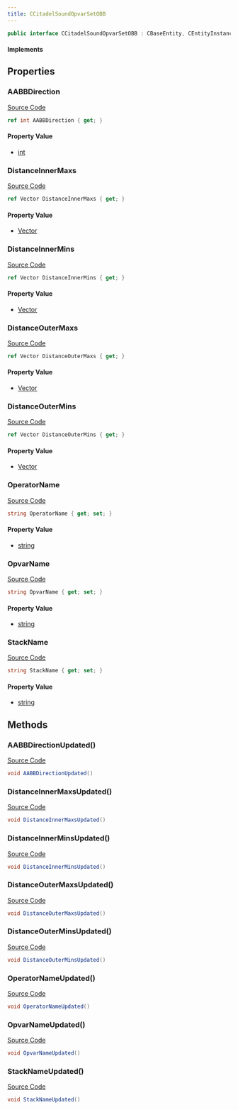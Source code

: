 ```yaml
---
title: CCitadelSoundOpvarSetOBB
---
```


```csharp
public interface CCitadelSoundOpvarSetOBB : CBaseEntity, CEntityInstance, ISchemaClass<CEntityInstance>, ISchemaClass<CBaseEntity>, ISchemaClass<CCitadelSoundOpvarSetOBB>, ISchemaField, ISchemaClass, INativeHandle
```

#### Implements

## Properties

### AABBDirection

[Source Code](https://github.com/swiftly-solution/swiftlys2/blob/main/managed/src/SwiftlyS2.Generated/Schemas/Interfaces/CCitadelSoundOpvarSetOBB.cs#L31)

```csharp
ref int AABBDirection { get; }
```

#### Property Value

- [int](https://learn.microsoft.com/dotnet/api/system.int32)

### DistanceInnerMaxs

[Source Code](https://github.com/swiftly-solution/swiftlys2/blob/main/managed/src/SwiftlyS2.Generated/Schemas/Interfaces/CCitadelSoundOpvarSetOBB.cs#L25)

```csharp
ref Vector DistanceInnerMaxs { get; }
```

#### Property Value

- [Vector](/docs/api/shared/natives/vector)

### DistanceInnerMins

[Source Code](https://github.com/swiftly-solution/swiftlys2/blob/main/managed/src/SwiftlyS2.Generated/Schemas/Interfaces/CCitadelSoundOpvarSetOBB.cs#L23)

```csharp
ref Vector DistanceInnerMins { get; }
```

#### Property Value

- [Vector](/docs/api/shared/natives/vector)

### DistanceOuterMaxs

[Source Code](https://github.com/swiftly-solution/swiftlys2/blob/main/managed/src/SwiftlyS2.Generated/Schemas/Interfaces/CCitadelSoundOpvarSetOBB.cs#L29)

```csharp
ref Vector DistanceOuterMaxs { get; }
```

#### Property Value

- [Vector](/docs/api/shared/natives/vector)

### DistanceOuterMins

[Source Code](https://github.com/swiftly-solution/swiftlys2/blob/main/managed/src/SwiftlyS2.Generated/Schemas/Interfaces/CCitadelSoundOpvarSetOBB.cs#L27)

```csharp
ref Vector DistanceOuterMins { get; }
```

#### Property Value

- [Vector](/docs/api/shared/natives/vector)

### OperatorName

[Source Code](https://github.com/swiftly-solution/swiftlys2/blob/main/managed/src/SwiftlyS2.Generated/Schemas/Interfaces/CCitadelSoundOpvarSetOBB.cs#L19)

```csharp
string OperatorName { get; set; }
```

#### Property Value

- [string](https://learn.microsoft.com/dotnet/api/system.string)

### OpvarName

[Source Code](https://github.com/swiftly-solution/swiftlys2/blob/main/managed/src/SwiftlyS2.Generated/Schemas/Interfaces/CCitadelSoundOpvarSetOBB.cs#L21)

```csharp
string OpvarName { get; set; }
```

#### Property Value

- [string](https://learn.microsoft.com/dotnet/api/system.string)

### StackName

[Source Code](https://github.com/swiftly-solution/swiftlys2/blob/main/managed/src/SwiftlyS2.Generated/Schemas/Interfaces/CCitadelSoundOpvarSetOBB.cs#L17)

```csharp
string StackName { get; set; }
```

#### Property Value

- [string](https://learn.microsoft.com/dotnet/api/system.string)

## Methods

### AABBDirectionUpdated()

[Source Code](https://github.com/swiftly-solution/swiftlys2/blob/main/managed/src/SwiftlyS2.Generated/Schemas/Interfaces/CCitadelSoundOpvarSetOBB.cs#L40)

```csharp
void AABBDirectionUpdated()
```

### DistanceInnerMaxsUpdated()

[Source Code](https://github.com/swiftly-solution/swiftlys2/blob/main/managed/src/SwiftlyS2.Generated/Schemas/Interfaces/CCitadelSoundOpvarSetOBB.cs#L37)

```csharp
void DistanceInnerMaxsUpdated()
```

### DistanceInnerMinsUpdated()

[Source Code](https://github.com/swiftly-solution/swiftlys2/blob/main/managed/src/SwiftlyS2.Generated/Schemas/Interfaces/CCitadelSoundOpvarSetOBB.cs#L36)

```csharp
void DistanceInnerMinsUpdated()
```

### DistanceOuterMaxsUpdated()

[Source Code](https://github.com/swiftly-solution/swiftlys2/blob/main/managed/src/SwiftlyS2.Generated/Schemas/Interfaces/CCitadelSoundOpvarSetOBB.cs#L39)

```csharp
void DistanceOuterMaxsUpdated()
```

### DistanceOuterMinsUpdated()

[Source Code](https://github.com/swiftly-solution/swiftlys2/blob/main/managed/src/SwiftlyS2.Generated/Schemas/Interfaces/CCitadelSoundOpvarSetOBB.cs#L38)

```csharp
void DistanceOuterMinsUpdated()
```

### OperatorNameUpdated()

[Source Code](https://github.com/swiftly-solution/swiftlys2/blob/main/managed/src/SwiftlyS2.Generated/Schemas/Interfaces/CCitadelSoundOpvarSetOBB.cs#L34)

```csharp
void OperatorNameUpdated()
```

### OpvarNameUpdated()

[Source Code](https://github.com/swiftly-solution/swiftlys2/blob/main/managed/src/SwiftlyS2.Generated/Schemas/Interfaces/CCitadelSoundOpvarSetOBB.cs#L35)

```csharp
void OpvarNameUpdated()
```

### StackNameUpdated()

[Source Code](https://github.com/swiftly-solution/swiftlys2/blob/main/managed/src/SwiftlyS2.Generated/Schemas/Interfaces/CCitadelSoundOpvarSetOBB.cs#L33)

```csharp
void StackNameUpdated()
```

